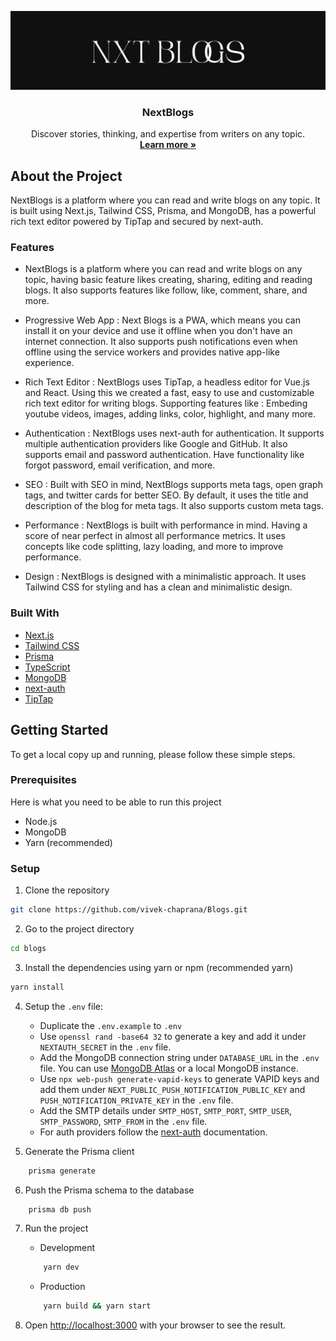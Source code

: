 <!-- PROJECT LOGO -->
<p align="center">
  <a href="https://nxtblogs.vercel.app">
   <img src="https://github.com/vivek-chaprana/Blogs/blob/main/public/cover.svg" alt="Logo">
  </a>

  <h3 align="center">NextBlogs</h3>

  <p align="center">
    Discover stories, thinking, and expertise from writers on any topic.
    <br />
    <a href="https://github.com/vivekchaprana/blogs"><strong>Learn more »</strong></a>
  </p>
</p>

## About the Project

NextBlogs is a platform where you can read and write blogs on any topic.
It is built using Next.js, Tailwind CSS, Prisma, and MongoDB, has a powerful rich text editor powered by TipTap and secured by next-auth.

### Features

- NextBlogs is a platform where you can read and write blogs on any topic, having basic feature likes creating, sharing, editing and reading blogs. It also supports features like follow, like, comment, share, and more.

- Progressive Web App :
  Next Blogs is a PWA, which means you can install it on your device and use it offline when you don't have an internet connection. It also supports push notifications even when offline using the service workers and provides native app-like experience.

- Rich Text Editor :
  NextBlogs uses TipTap, a headless editor for Vue.js and React. Using this we created a fast, easy to use and customizable rich text editor for writing blogs. Supporting features like : Embeding youtube videos, images, adding links, color, highlight, and many more.

- Authentication :
  NextBlogs uses next-auth for authentication. It supports multiple authentication providers like Google and GitHub. It also supports email and password authentication. Have functionality like forgot password, email verification, and more.

- SEO :
  Built with SEO in mind, NextBlogs supports meta tags, open graph tags, and twitter cards for better SEO. By default, it uses the title and description of the blog for meta tags. It also supports custom meta tags.

- Performance :
  NextBlogs is built with performance in mind. Having a score of near perfect in almost all performance metrics. It uses concepts like code splitting, lazy loading, and more to improve performance.

- Design :
  NextBlogs is designed with a minimalistic approach. It uses Tailwind CSS for styling and has a clean and minimalistic design.

### Built With

- [Next.js](https://nextjs.org/)
- [Tailwind CSS](https://tailwindcss.com/)
- [Prisma](https://www.prisma.io/)
- [TypeScript](https://www.typescriptlang.org/)
- [MongoDB](https://www.mongodb.com/)
- [next-auth](https://next-auth.js.org/)
- [TipTap](https://www.tiptap.dev/)

## Getting Started

To get a local copy up and running, please follow these simple steps.

### Prerequisites

Here is what you need to be able to run this project

- Node.js
- MongoDB
- Yarn (recommended)

### Setup

1. Clone the repository

```sh
git clone https://github.com/vivek-chaprana/Blogs.git
```

2. Go to the project directory

```sh
cd blogs
```

3. Install the dependencies using yarn or npm (recommended yarn)

```sh
yarn install
```

4. Setup the `.env` file:

   - Duplicate the `.env.example` to `.env`
   - Use `openssl rand -base64 32` to generate a key and add it under `NEXTAUTH_SECRET` in the `.env` file.
   - Add the MongoDB connection string under `DATABASE_URL` in the `.env` file. You can use [MongoDB Atlas](https://www.mongodb.com/atlas/database) or a local MongoDB instance.
   - Use `npx web-push generate-vapid-keys` to generate VAPID keys and add them under `NEXT_PUBLIC_PUSH_NOTIFICATION_PUBLIC_KEY` and `PUSH_NOTIFICATION_PRIVATE_KEY` in the `.env` file.
   - Add the SMTP details under `SMTP_HOST`, `SMTP_PORT`, `SMTP_USER`, `SMTP_PASSWORD`, `SMTP_FROM` in the `.env` file.
   - For auth providers follow the [next-auth](https://next-auth.js.org/providers) documentation.

5. Generate the Prisma client

```sh
    prisma generate
```

6. Push the Prisma schema to the database

```sh
    prisma db push
```

7. Run the project

   - Development

   ```sh
       yarn dev
   ```

   - Production

   ```sh
       yarn build && yarn start
   ```

8. Open [http://localhost:3000](http://localhost:3000) with your browser to see the result.
